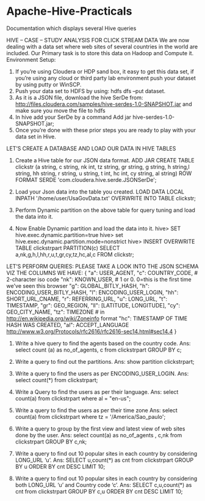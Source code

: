# Apache-Hive-Practicals
Documentation which displays several Hive queries

HIVE – CASE – STUDY
ANALYSIS FOR CLICK STREAM DATA
We are now dealing with a data set where web sites of several countries in the world are included. Our Primary task is to store this data on Hadoop and Compute it.
Environment Setup:
1. If you’re using Cloudera or HDP sand box, it easy to get this data set, if you’re using any cloud or third party lab environment push your dataset by using putty or WinSCP.
2. Push your data set to HDFS by using: hdfs dfs –put dataset.
3. As it is a JSON file, download the hive SerDe from:  http://files.cloudera.com/samples/hive-serdes-1.0-SNAPSHOT.jar  and make sure you move the file to hdfs
4. In hive add your SerDe by a command
  Add jar hive-serdes-1.0-SNAPSHOT.jar;
5. Once you’re done with these prior steps you are ready to play with your data set in Hive.

LET’S CREATE A DATABASE AND LOAD OUR DATA IN HIVE TABLES
1. Create a Hive table for our JSON data format.
ADD JAR <localpath where hive json serde jar is located>
CREATE TABLE clickstr (a string, c string, nk int, tz string, gr string, g string, h string,l string, hh string, r string, u string, t int, hc int, cy string, al string) ROW FORMAT SERDE 'com.cloudera.hive.serde.JSONSerDe';

 
2. Load your Json data into the table you created.
LOAD DATA LOCAL INPATH '/home/user/UsaGovData.txt' OVERWRITE INTO TABLE clickstr;
 
3. Perform Dynamic partition on the above table for query tuning and load the data into it.
 
4. Now Enable Dynamic partition and load the data into it.
hive> SET hive.exec.dynamic.partition=true
hive> set hive.exec.dynamic.partition.mode=nonstrict
hive> INSERT OVERWRITE TABLE clickstrpart PARTITION(c) SELECT a,nk,g,h,l,hh,r,u,t,gr,cy,tz,hc,al,c FROM clickstr;
 
LET’S PERFORM QUERIES:
PLEASE TAKE A LOOK INTO THE JSON SCHEMA VIZ THE COLUMNS WE HAVE:
{
"a": USER_AGENT,
"c": COUNTRY_CODE, # 2-character iso code
"nk": KNOWN_USER, # 1 or 0. 0=this is the first time we've seen this browser
"g": GLOBAL_BITLY_HASH,
"h": ENCODING_USER_BITLY_HASH,
"l": ENCODING_USER_LOGIN,
"hh": SHORT_URL_CNAME,
"r": REFERRING_URL,
"u": LONG_URL,
"t": TIMESTAMP,
"gr": GEO_REGION,
"ll": [LATITUDE, LONGITUDE],
"cy": GEO_CITY_NAME,
"tz": TIMEZONE # in http://en.wikipedia.org/wiki/Zoneinfo format
"hc": TIMESTAMP OF TIME HASH WAS CREATED,
"al": ACCEPT_LANGUAGE http://www.w3.org/Protocols/rfc2616/rfc2616-sec14.html#sec14.4
}

1. Write a hive query to find the agents based on the country code.
Ans: select count (a) as no_of_agents, c from clickstrpart GROUP BY c; 
 

2. Write a query to find out the partitions.
Ans: show partition clickstrpart;  

3. Write a query to find the users as per ENCODING_USER_LOGIN.
Ans: select count(*) from clickstrpart;  

4. Write a Query to find the users as per their language.
Ans: select count(a) from clickstrpart where al = "en-us";

5. Write a query to find the users as per their time zone 
Ans: select count(a) from clickstrpart where tz = '/America\/Sao_paulo';

6. Write a query to group by the first view and latest view of web sites done by the user.
Ans: select count(a) as no_of_agents , c,nk from clickstrpart GROUP BY c,nk; 

7. Write a query to find out 10 popular sites in each country by considering LONG_URL ‘u’.
Ans: SELECT u,count(*) as cnt from clickstrpart GROUP BY u ORDER BY cnt DESC LIMIT 10; 

8.  Write a query to find out 10 popular sites in each country by considering both LONG_URL ‘u’ and Country code ‘c’.
Ans: SELECT c,u,count(*) as cnt from clickstrpart GROUP BY c,u ORDER BY cnt DESC LIMIT 10;





